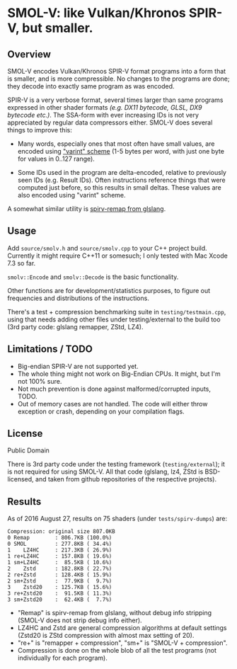 # SMOL-V: like Vulkan/Khronos SPIR-V, but smaller.

## Overview

SMOL-V encodes Vulkan/Khronos SPIR-V format programs into a form that is smaller, and is more
compressible. No changes to the programs are done; they decode into exactly same program
as was encoded.

SPIR-V is a very verbose format, several times larger than same programs expressed in other
shader formats *(e.g. DX11 bytecode, GLSL, DX9 bytecode etc.)*. The SSA-form with ever increasing
IDs is not very appreciated by regular data compressors either. SMOL-V does several things
to improve this:

- Many words, especially ones that most often have small values, are encoded using
  ["varint" scheme](https://developers.google.com/protocol-buffers/docs/encoding) (1-5 bytes per
  word, with just one byte for values in 0..127 range).

- Some IDs used in the program are delta-encoded, relative to previously seen IDs (e.g. Result
  IDs). Often instructions reference things that were computed just before, so this results in
  small deltas. These values are also encoded using "varint" scheme.

A somewhat similar utility is [spirv-remap from glslang](https://github.com/KhronosGroup/glslang/blob/master/README-spirv-remap.txt).


## Usage

Add `source/smolv.h` and `source/smolv.cpp` to your C++ project build.
Currently it might require C++11 or somesuch; I only tested with Mac Xcode 7.3 so far.

`smolv::Encode` and `smolv::Decode` is the basic functionality.

Other functions are for development/statistics purposes, to figure out frequencies and
distributions of the instructions.

There's a test + compression benchmarking suite in `testing/testmain.cpp`, using that needs adding
other files under testing/external to the build too (3rd party code: glslang remapper, ZStd, LZ4).


## Limitations / TODO

- Big-endian SPIR-V are not supported yet.
- The whole thing might not work on Big-Endian CPUs. It might, but I'm not 100% sure.
- Not much prevention is done against malformed/corrupted inputs, TODO.
- Out of memory cases are not handled. The code will either throw exception
  or crash, depending on your compilation flags.


## License

Public Domain

There is 3rd party code under the testing framework (`testing/external`); it is not required for
using SMOL-V. All that code (glslang, lz4, ZStd is BSD-licensed, and taken from github repositories of the respective
projects).


## Results

As of 2016 August 27, results on 75 shaders (under `tests/spirv-dumps`) are:

```
Compression: original size 807.0KB
0 Remap        : 806.7KB (100.0%)
0 SMOL         : 277.8KB ( 34.4%)
1    LZ4HC     : 217.3KB ( 26.9%)
1 re+LZ4HC     : 157.8KB ( 19.6%)
1 sm+LZ4HC     :  85.5KB ( 10.6%)
2    Zstd      : 182.8KB ( 22.7%)
2 re+Zstd      : 128.4KB ( 15.9%)
2 sm+Zstd      :  77.9KB (  9.7%)
3    Zstd20    : 125.7KB ( 15.6%)
3 re+Zstd20    :  91.5KB ( 11.3%)
3 sm+Zstd20    :  62.4KB (  7.7%)
```

* "Remap" is spirv-remap from glslang, without debug info stripping (SMOL-V does not strip debug info either).
* LZ4HC and Zstd are general compression algorithms at default settings (Zstd20 is ZStd compression with almost max setting of 20).
* "re+" is "remapper + compression", "sm+" is "SMOL-V + compression".
* Compression is done on the whole blob of all the test programs (not individually for each program).
